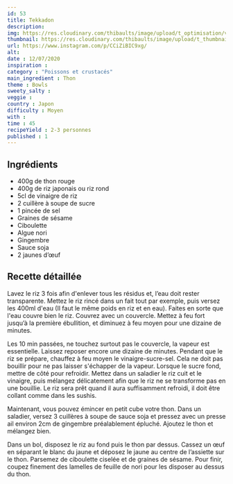 ```yaml
---
id: 53
title: Tekkadon
description: 
img: https://res.cloudinary.com/thibaults/image/upload/t_optimisation/v1600509026/Recipes/20200712_tekkadon.jpg
thumbnail: https://res.cloudinary.com/thibaults/image/upload/t_thumbnail_josie/v1600509026/Recipes/20200712_tekkadon.jpg
url: https://www.instagram.com/p/CCiZiBIC9xg/
alt: 
date : 12/07/2020
inspiration :
category : "Poissons et crustacés"
main_ingredient : Thon
theme : Bowls
sweety_salty : 
veggie : 
country : Japon
difficulty : Moyen
with : 
time : 45
recipeYield : 2-3 personnes
published : 1
---
```


## Ingrédients
 - 400g de thon rouge
 - 400g de riz japonais ou riz rond
 - 5cl de vinaigre de riz
 - 2 cuillère à soupe de sucre
 - 1 pincée de sel
 - Graines de sésame
 - Ciboulette
 - Algue nori
 - Gingembre
 - Sauce soja
 - 2 jaunes d’œuf

## Recette détaillée
Lavez le riz 3 fois afin d'enlever tous les résidus et, l’eau doit rester transparente. Mettez le riz rincé dans un fait tout par exemple, puis versez les 400ml d'eau (Il faut le même poids en riz et en eau). Faites en sorte que l'eau couvre bien le riz. Couvrez avec un couvercle. Mettez à feu fort jusqu’à la première ébullition, et diminuez à feu moyen pour une dizaine de minutes.

Les 10 min passées, ne touchez surtout pas le couvercle, la vapeur est essentielle. Laissez reposer encore une dizaine de minutes. Pendant que le riz se prépare, chauffez à feu moyen le vinaigre-sucre-sel. Cela ne doit pas bouillir pour ne pas laisser s'échapper de la vapeur. Lorsque le sucre fond, mettre de côté pour refroidir. Mettez dans un saladier le riz cuit et le vinaigre, puis mélangez délicatement afin que le riz ne se transforme pas en une bouillie. Le riz sera prêt quand il aura suffisamment refroidi, il doit être collant comme dans les sushis.

Maintenant, vous pouvez émincer en petit cube votre thon. Dans un saladier, versez 3 cuillères à soupe de sauce soja et pressez avec un presse ail environ 2cm de gingembre préalablement épluché. Ajoutez le thon et mélangez bien.

Dans un bol, disposez le riz au fond puis le thon par dessus. Cassez un œuf en séparant le blanc du jaune et déposez le jaune au centre de l’assiette sur le thon. Parsemez de ciboulette ciselée et de graines de sésame. Pour finir, coupez finement des lamelles de feuille de nori pour les disposer au dessus du thon.